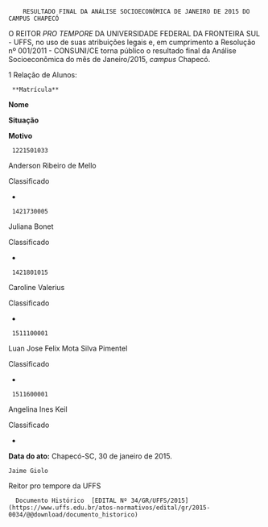         RESULTADO FINAL DA ANÁLISE SOCIOECONÔMICA DE JANEIRO DE 2015 DO CAMPUS CHAPECÓ  

O REITOR *PRO TEMPORE* DA UNIVERSIDADE FEDERAL DA FRONTEIRA SUL - UFFS, no uso de suas atribuições legais e, em cumprimento a Resolução nº 001/2011 - CONSUNI/CE torna público o resultado final da Análise Socioeconômica do mês de Janeiro/2015, *campus* Chapecó.

 1 Relação de Alunos:

     **Matrícula**

   **Nome**

   **Situação**

   **Motivo**

     1221501033

   Anderson Ribeiro de Mello

   Classificado

   -

     1421730005

   Juliana Bonet

   Classificado

   -

     1421801015

   Caroline Valerius

   Classificado

   -

     1511100001

   Luan Jose Felix Mota Silva Pimentel

   Classificado

   -

     1511600001

   Angelina Ines Keil

   Classificado

   -

      

   **Data do ato:** Chapecó-SC, 30 de janeiro de 2015.   
 

    Jaime Giolo   
 Reitor pro tempore da UFFS 

      Documento Histórico  [EDITAL Nº 34/GR/UFFS/2015](https://www.uffs.edu.br/atos-normativos/edital/gr/2015-0034/@@download/documento_historico)     
      